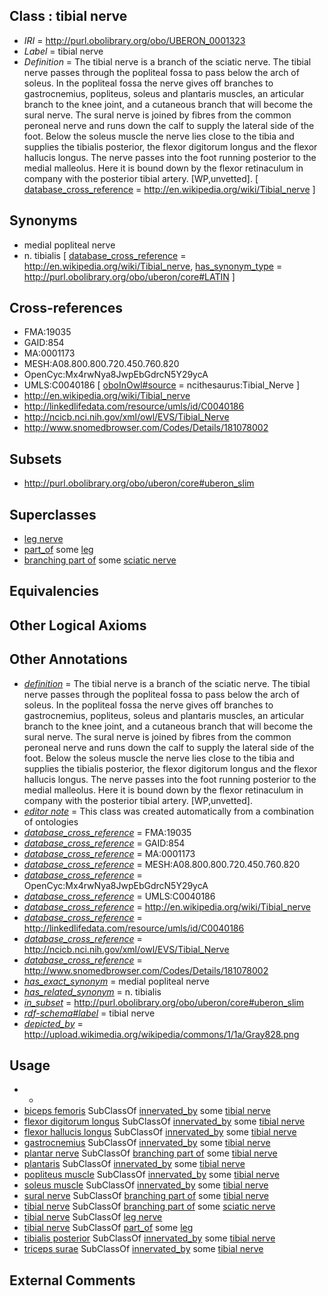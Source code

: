 
## Class : tibial nerve

 * *IRI* = http://purl.obolibrary.org/obo/UBERON_0001323
 * *Label* = tibial nerve
 * *Definition* = The tibial nerve is a branch of the sciatic nerve. The tibial nerve passes through the popliteal fossa to pass below the arch of soleus. In the popliteal fossa the nerve gives off branches to gastrocnemius, popliteus, soleus and plantaris muscles, an articular branch to the knee joint, and a cutaneous branch that will become the sural nerve. The sural nerve is joined by fibres from the common peroneal nerve and runs down the calf to supply the lateral side of the foot. Below the soleus muscle the nerve lies close to the tibia and supplies the tibialis posterior, the flexor digitorum longus and the flexor hallucis longus. The nerve passes into the foot running posterior to the medial malleolus. Here it is bound down by the flexor retinaculum in company with the posterior tibial artery. [WP,unvetted]. [ [database_cross_reference](../../ef/oboInOwl#hasDbXref.md) = http://en.wikipedia.org/wiki/Tibial_nerve ]

## Synonyms

 * medial popliteal nerve
 * n. tibialis [ [database_cross_reference](../../ef/oboInOwl#hasDbXref.md) = http://en.wikipedia.org/wiki/Tibial_nerve, [has_synonym_type](../../pe/oboInOwl#hasSynonymType.md) = http://purl.obolibrary.org/obo/uberon/core#LATIN ]

## Cross-references

 * FMA:19035
 * GAID:854
 * MA:0001173
 * MESH:A08.800.800.720.450.760.820
 * OpenCyc:Mx4rwNya8JwpEbGdrcN5Y29ycA
 * UMLS:C0040186 [ [oboInOwl#source](../../ce/oboInOwl#source.md) = ncithesaurus:Tibial_Nerve ]
 * http://en.wikipedia.org/wiki/Tibial_nerve
 * http://linkedlifedata.com/resource/umls/id/C0040186
 * http://ncicb.nci.nih.gov/xml/owl/EVS/Tibial_Nerve
 * http://www.snomedbrowser.com/Codes/Details/181078002

## Subsets

 * http://purl.obolibrary.org/obo/uberon/core#uberon_slim

## Superclasses

 * [leg nerve](../../UBERON/31/UBERON_0003431.md)
 * [part_of](../../BFO/50/BFO_0000050.md) some [leg](../../UBERON/78/UBERON_0000978.md)
 * [branching part of](../../RO/80/RO_0002380.md) some [sciatic nerve](../../UBERON/22/UBERON_0001322.md)

## Equivalencies


## Other Logical Axioms


## Other Annotations

 * *[definition](../../IAO/15/IAO_0000115.md)* = The tibial nerve is a branch of the sciatic nerve. The tibial nerve passes through the popliteal fossa to pass below the arch of soleus. In the popliteal fossa the nerve gives off branches to gastrocnemius, popliteus, soleus and plantaris muscles, an articular branch to the knee joint, and a cutaneous branch that will become the sural nerve. The sural nerve is joined by fibres from the common peroneal nerve and runs down the calf to supply the lateral side of the foot. Below the soleus muscle the nerve lies close to the tibia and supplies the tibialis posterior, the flexor digitorum longus and the flexor hallucis longus. The nerve passes into the foot running posterior to the medial malleolus. Here it is bound down by the flexor retinaculum in company with the posterior tibial artery. [WP,unvetted].
 * *[editor note](../../IAO/16/IAO_0000116.md)* = This class was created automatically from a combination of ontologies
 * *[database_cross_reference](../../ef/oboInOwl#hasDbXref.md)* = FMA:19035
 * *[database_cross_reference](../../ef/oboInOwl#hasDbXref.md)* = GAID:854
 * *[database_cross_reference](../../ef/oboInOwl#hasDbXref.md)* = MA:0001173
 * *[database_cross_reference](../../ef/oboInOwl#hasDbXref.md)* = MESH:A08.800.800.720.450.760.820
 * *[database_cross_reference](../../ef/oboInOwl#hasDbXref.md)* = OpenCyc:Mx4rwNya8JwpEbGdrcN5Y29ycA
 * *[database_cross_reference](../../ef/oboInOwl#hasDbXref.md)* = UMLS:C0040186
 * *[database_cross_reference](../../ef/oboInOwl#hasDbXref.md)* = http://en.wikipedia.org/wiki/Tibial_nerve
 * *[database_cross_reference](../../ef/oboInOwl#hasDbXref.md)* = http://linkedlifedata.com/resource/umls/id/C0040186
 * *[database_cross_reference](../../ef/oboInOwl#hasDbXref.md)* = http://ncicb.nci.nih.gov/xml/owl/EVS/Tibial_Nerve
 * *[database_cross_reference](../../ef/oboInOwl#hasDbXref.md)* = http://www.snomedbrowser.com/Codes/Details/181078002
 * *[has_exact_synonym](../../ym/oboInOwl#hasExactSynonym.md)* = medial popliteal nerve
 * *[has_related_synonym](../../ym/oboInOwl#hasRelatedSynonym.md)* = n. tibialis
 * *[in_subset](../../et/oboInOwl#inSubset.md)* = http://purl.obolibrary.org/obo/uberon/core#uberon_slim
 * *[rdf-schema#label](../../el/rdf-schema#label.md)* = tibial nerve
 * *[depicted_by](../../depicted/by/depicted_by.md)* = http://upload.wikimedia.org/wikipedia/commons/1/1a/Gray828.png

## Usage

 * -
 * [biceps femoris](../../UBERON/74/UBERON_0001374.md) SubClassOf [innervated_by](../../RO/05/RO_0002005.md) some [tibial nerve](../../UBERON/23/UBERON_0001323.md)
 * [flexor digitorum longus](../../UBERON/66/UBERON_0001666.md) SubClassOf [innervated_by](../../RO/05/RO_0002005.md) some [tibial nerve](../../UBERON/23/UBERON_0001323.md)
 * [flexor hallucis longus](../../UBERON/92/UBERON_0001392.md) SubClassOf [innervated_by](../../RO/05/RO_0002005.md) some [tibial nerve](../../UBERON/23/UBERON_0001323.md)
 * [gastrocnemius](../../UBERON/88/UBERON_0001388.md) SubClassOf [innervated_by](../../RO/05/RO_0002005.md) some [tibial nerve](../../UBERON/23/UBERON_0001323.md)
 * [plantar nerve](../../UBERON/09/UBERON_0035109.md) SubClassOf [branching part of](../../RO/80/RO_0002380.md) some [tibial nerve](../../UBERON/23/UBERON_0001323.md)
 * [plantaris](../../UBERON/05/UBERON_0011905.md) SubClassOf [innervated_by](../../RO/05/RO_0002005.md) some [tibial nerve](../../UBERON/23/UBERON_0001323.md)
 * [popliteus muscle](../../UBERON/91/UBERON_0001391.md) SubClassOf [innervated_by](../../RO/05/RO_0002005.md) some [tibial nerve](../../UBERON/23/UBERON_0001323.md)
 * [soleus muscle](../../UBERON/89/UBERON_0001389.md) SubClassOf [innervated_by](../../RO/05/RO_0002005.md) some [tibial nerve](../../UBERON/23/UBERON_0001323.md)
 * [sural nerve](../../UBERON/88/UBERON_0015488.md) SubClassOf [branching part of](../../RO/80/RO_0002380.md) some [tibial nerve](../../UBERON/23/UBERON_0001323.md)
 * [tibial nerve](../../UBERON/23/UBERON_0001323.md) SubClassOf [branching part of](../../RO/80/RO_0002380.md) some [sciatic nerve](../../UBERON/22/UBERON_0001322.md)
 * [tibial nerve](../../UBERON/23/UBERON_0001323.md) SubClassOf [leg nerve](../../UBERON/31/UBERON_0003431.md)
 * [tibial nerve](../../UBERON/23/UBERON_0001323.md) SubClassOf [part_of](../../BFO/50/BFO_0000050.md) some [leg](../../UBERON/78/UBERON_0000978.md)
 * [tibialis posterior](../../UBERON/67/UBERON_0001667.md) SubClassOf [innervated_by](../../RO/05/RO_0002005.md) some [tibial nerve](../../UBERON/23/UBERON_0001323.md)
 * [triceps surae](../../UBERON/65/UBERON_0001665.md) SubClassOf [innervated_by](../../RO/05/RO_0002005.md) some [tibial nerve](../../UBERON/23/UBERON_0001323.md)

## External Comments

